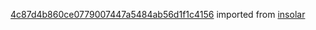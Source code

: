 [4c87d4b860ce0779007447a5484ab56d1f1c4156](https://github.com/insolar/insolar/commit/4c87d4b860ce0779007447a5484ab56d1f1c4156) imported from [insolar](https://github.com/insolar/insolar)
